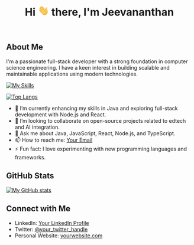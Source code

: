 <h1 align="center">Hi <img src="https://raw.githubusercontent.com/ABSphreak/ABSphreak/master/gifs/Hi.gif" width="30px"> there,  I'm Jeevananthan </h1>
<div align="center">
<a href="#" target="_blank"><img alt="" src="https://img.shields.io/badge/Gmail-D14836?style=for-the-badge&logo=gmail&logoColor=white" style="vertical-align:center" /></a>
<a href="#" target="_blank"><img alt="" src="https://img.shields.io/badge/LinkedIn-000?logo=linkedin&logoColor=0A66C2&style=for-the-badge" style="vertical-align:center" /></a>
<a href="#" target="_blank"><img alt="" src="https://img.shields.io/badge/Instagram-000?style=for-the-badge&logo=Instagram&logoColor=E4405F" style="vertical-align:center" /></a>
<a href="#" target="_blank"><img alt="" src="https://img.shields.io/badge/Twitter-000?logo=X&logoColor=ffffff&style=for-the-badge" style="vertical-align:center" /></a>
<a href="#" target="_blank"><img alt="" src="https://img.shields.io/badge/Reddit-FF4500?style=for-the-badge&logo=reddit&logoColor=white" style="vertical-align:center" /></a>
</div>

## About Me

I'm a passionate full-stack developer with a strong foundation in computer science engineering. I have a keen interest in building scalable and maintainable applications using modern technologies.

[![My Skills](https://skillicons.dev/icons?i=ts,react,scss,nodejs,electron,python,powershell,bash,linux,git,github,githubactions)](https://skillicons.dev)

[![Top Langs](https://github-readme-stats.vercel.app/api/top-langs/?username=tetrax-10&theme=dracula&exclude_repo=github-readme-stats,collections-test&layout=compact)](https://github.com/anuraghazra/github-readme-stats)

- 🌱 I’m currently enhancing my skills in Java and exploring full-stack development with Node.js and React.
- 👯 I’m looking to collaborate on open-source projects related to edtech and AI integration.
- 💬 Ask me about Java, JavaScript, React, Node.js, and TypeScript.
- 📫 How to reach me: [Your Email](mailto:your.email@example.com)
- ⚡ Fun fact: I love experimenting with new programming languages and frameworks.

<!--## My Projects

Here are some of the projects I've been working on:

### Java Projects

- **[Java Repository](https://github.com/jeeva-2311/Java)**: A collection of Java programs and algorithms as I strengthen my Java skills.

### Node.js Projects

- **[Nodejs-rest-app](https://github.com/jeeva-2311/Nodejs-rest-app)**: A RESTful API built with Node.js, demonstrating my backend development capabilities.

### React Projects

- **[React](https://github.com/jeeva-2311/React)**: A series of React applications showcasing dynamic user interfaces and state management. -->

## GitHub Stats

[![My GitHub stats](https://github-readme-stats.vercel.app/api?username=jeeva-2311&show_icons=true&theme=dracula&hide=contribs,issues&hide_rank=true&include_all_commits=true)](https://github.com/anuraghazra/github-readme-stats)
## Connect with Me

- LinkedIn: [Your LinkedIn Profile](https://www.linkedin.com/in/your-profile)
- Twitter: [@your_twitter_handle](https://twitter.com/your_twitter_handle)
- Personal Website: [yourwebsite.com](https://yourwebsite.com)

